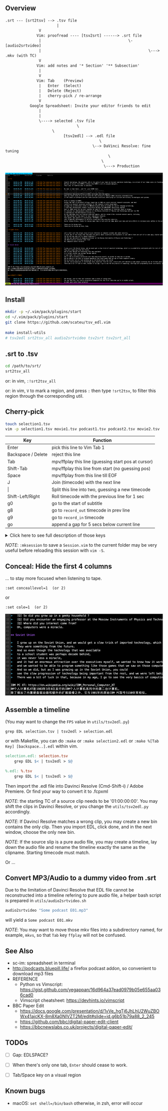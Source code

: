 ## Overview

```
.srt --- [srt2tsv] --> .tsv file
                       |
		       V
		      Vim: proofread ---- [tsv2srt] ------> .srt file 
		       |                                       \- [audio2srtvideo]
		       |                                                \---> .mkv (with TC)
		       V
		      Vim: add notes and '* Section' '** Subsection'
		       |
		       V
		      Vim: Tab    (Preview)
		       |   Enter  (Select)
		       |   Delete (Reject)
		       |   cherry-pick / re-arrange
		       V 
	       Google Spreadsheet: Invite your editor friends to edit
		       |
		       |
		       \----> selected .tsv file 
		                        \
					 \
			              [tsv2edl] --> .edl file
				                          \
				 	                   \--> DaVinci Resolve: fine tuning
						                      \
							               \
							                \---> Production
```

![screenshot](screenshots/a.png)

## Install

```bash
mkdir -p ~/.vim/pack/plugins/start
cd ~/.vim/pack/plugins/start
git clone https://github.com/scateu/tsv_edl.vim

make install-utils 
# tsv2edl srt2tsv_all audio2srtvideo tsv2srt tsv2srt_all
```

## .srt to .tsv

```bash
cd /path/to/srt/
srt2tsv_all
```

or: in vim, `:!srt2tsv_all`

or: in vim, `V` to mark a region, and press `:` then type `!srt2tsv`, 
to filter this region through the corresponding util.

## Cherry-pick

```bash
touch selection1.tsv
vim -p selection1.tsv movie1.tsv podcast1.tsv podcast2.tsv movie2.tsv  #target has to be the first tab
```

| Key                | Function                                            |
|--------------------|-----------------------------------------------------|
| Enter              | pick this line to Vim Tab 1                         |
| Backspace / Delete | reject this line                                    |
| Tab                | mpv/ffplay this line (guessing start pos at cursor) |
| Shift-Tab          | mpv/ffplay this line from start (no guessing pos)   |
| Space              | mpv/ffplay from this line till EOF                  |
| J                  | Join (timecode) with the next line                  |
| \|                 | Split this line into two, guessing a new timecode   |
| Shift-Left/Right   | Roll timecode with the previous line for 1 sec      |
| g0                 | go to the start of subtitle                         |
| g8                 | go to `record_out` timecode in prev line            |
| g9                 | go to `record_in` timecode                          |
| go                 | append a gap for 5 secs below current line          |

<details markdown="1"><summary>Click here to see full description of those keys</summary>

On media files tab, 

Press 'Enter' will:
 - Copy this line to the end of `tab 1`
 - Mark this line as used `---`
 - Move to the next line 

Press `Backspace` or `Delete` will:
 - Mark this line as rejected, mark `xxx` at the head of this line
 - Move to the next line

Press `Space` will:
 - Continous play lines start with `EDL`

<del>
 - Add a newline at the end of `tab 1`
 - Go back to current position
</del>

Press `Tab` will:
 - Invoke `mpv`/`ffplay` the `*clipname*.!(tsv|srt|txt)'` in current directory, starting from time `record_in`
 - Press `q` to stop
 - Will try to infer a playback timecode according to cursor position
    - `Shift-Tab` will bypass position guessing

Press `J` will:
 - Merge with next line, join those two timecode

Press `|` on a character will:
 - Split this line into two. 
 - Will guess out a new timecode in break point, by words length

Press `Shift-Left` or `Shift-Right` will:
 - Shift `Record In` timecode of this line to 1 sec left
 - Shift `Record Out` timecode of previous line to 1 sec left
 - This function is pretty much like 'Roll' operation in Davinci Resolve

Press `g0` will:
 - Go to the head of subtities.

Press `g9` will:
 - Go to `record_in` timecode. You may like this keybinding with `C-a` `C-x` to increase/decrease number.

</details>

*NOTE*: `:mksession` to save a `Session.vim` to the current folder may be very useful before reloading this session with `vim -S`.

## Conceal: Hide the first 4 columns

... to stay more focused when listening to tape.

```
:set conceallevel=1  (or 2)
```

or 

```
:set cole=1  (or 2)
```

![screenshot: conceal](screenshots/b.png)

## Assemble a timeline

(You may want to change the `FPS` value in `utils/tsv2edl.py`)

    grep EDL selection.tsv | tsv2edl > selection.edl

or with Makefile, you can do `:make` or `:make selection2.edl` or `:make %[Tab Key] [backspace..].edl` within vim.

```makefile
selection.edl: selection.tsv
	grep EDL $< | tsv2edl > $@
```

```makefile
%.edl: %.tsv
	grep EDL $< | tsv2edl > $@
```

Then import the .edl file into Davinci Resolve (Cmd-Shift-i) / Adobe Premiere. 
Or find your way to convert it to .fcpxml

*NOTE*: the starting TC of a source clip needs to be '01:00:00:00'. You may shift the clips in Davinci Resolve, or you change the `utils/tsv2edl.py` accordingly.

*NOTE*: If Davinci Resolve matches a wrong clip, you may create a new bin contains the only clip. Then you import EDL, click done, and in the next window, choose the only new bin.

*NOTE*: If the source slip is a pure audio file, you may create a timeline, lay down the audio file and rename the timeline exactly the same as the clipname. Starting timecode must match.

Or ...

## Convert MP3/Audio to a dummy video from .srt

Due to the limitation of Davinci Resolve that EDL file cannot be reconstructed into a timeline refering to pure audio file, 
a helper bash script is prepared in `utils/audio2srtvideo.sh`

```bash
audio2srtvideo "Some podcast E01.mp3"
```

will yield a `Some podcast E01.mkv`

*NOTE*: You may want to move those mkv files into a subdirectory named, for example, `mkvs`, so that `Tab` key `ffplay` will not be confused.

## See Also

 - sc-im: spreadsheet in terminal
 - http://podcasts.bluepill.life/ a firefox podcast addon, so convenient to download mp3 files
 - REFERENCE 
	- Python vs Vimscript: https://gist.github.com/yegappan/16d964a37ead0979b05e655aa036cad0
	- Vimscript cheatsheet: https://devhints.io/vimscript
 - BBC Paper Edit
 	- https://docs.google.com/presentation/d/1vVe_hgTj6JhLhU2WuZBOWx41ajcKX-8m8Xa0NIVZT2M/edit#slide=id.g6b51b79a88_2_245
 	- https://github.com/bbc/digital-paper-edit-client
 	- https://bbcnewslabs.co.uk/projects/digital-paper-edit/

## TODOs

 - [ ] Gap: EDLSPACE?
 - [ ] When there's only one tab, `Enter` should cease to work. 
 - [ ] Tab/Space key on a visual region
 

 ## Known bugs
 - macOS: `set shell=/bin/bash` otherwise, in zsh, error will occur

